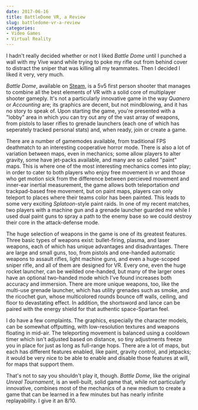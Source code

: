 ```yaml
---
date: 2017-06-16
title: BattleDome VR, a Review
slug: battledome-vr-a-review
categories:
- Video Games
- Virtual Reality
---
```


I hadn't really decided whether or not I liked _Battle Dome_ until I punched a wall with my Vive wand while trying to poke my rifle out from behind cover to distract the sniper that was killing all my teammates. Then I decided I liked it very, very much.

_Battle Dome_, available on [Steam](http://store.steampowered.com/app/484870/Battle_Dome/), is a 5v5 first person shooter that manages to combine all the best elements of VR with a solid core of multiplayer shooter gameply. It's not a particularly innovative game in the way _Quanero_ or _Accounting_ are; its graphics are decent, but not mindblowing, and it has no story to speak of. Upon starting the game, you're presented with a "lobby" area in which you can try out any of the vast array of weapons, from pistols to laser rifles to grenade launchers (each one of which has seperately tracked personal stats) and, when ready, join or create a game.

There are a number of gamemodes available, from traditional FPS deathmatch to an interesting cooperative horror mode. There is also a lot of variation between maps, even in mechanics; some allow players to alter gravity, some have jet-packs available, and many are so called "paint" maps. This is where one of the most interesting mechanics comes into play; in order to cater to both players who enjoy free movement in vr and those who get motion sick from the difference between percieved movement and inner-ear inertial measurement, the game allows both teleportation _and_ trackpad-based free movement, but on paint maps, players can only teleport to places where their teams color has been painted. This leads to some very exciting _Splatoon_-style paint raids. In one of my recent matches, two players with a machine gun and a grenade launcher guarded me while I used dual paint guns to spray a path to the enemy base so we could destroy their core in the attack-defense mode.

The huge selection of weapons in the game is one of its greatest features. Three basic types of weapons exist: bullet-firing, plasma, and laser weapons, each of which has unique advantages and disadvantages. There are large and small guns, too, from pistols and one-handed automatic weapons to assault rifles, light machine guns, and even a huge-scoped sniper rifle, and all of them are designed for VR. Every one, even the huge rocket launcher, can be weilded one-handed, but many of the larger ones have an optional two-handed mode which I've found increases both accuracy and immersion. There are more unique weapons, too, like the multi-use grenade launcher, which has utility grenades such as smoke, and the ricochet gun, whose multicolored rounds bounce off walls, ceiling, and floor to devastating effect. In addition, the shortsword and lance can be paired with the energy shield for that authentic space-Spartan feel.

I do have a few complaints. The graphics, especially the character models, can be somewhat offputting, with low-resolution textures and weapons floating in mid-air. The teleporting movement is balanced using a cooldown timer which isn't adjusted based on distance, so tiny adjustments freeze you in place for just as long as full-range hops. There are a lot of maps, but each has different features enabled, like paint, gravity control, and jetpacks; it would be very nice to be able to enable and disable those features at will, for maps that support them. 

That's not to say you shouldn't play it, though. _Battle Dome_, like the original _Unreal Tournament_, is an well-built, solid game that, while not particularly innovative, combines most of the mechanics of a new medium to create a game that can be learned in a few minutes but has nearly infinite replayability. I give it an 8/10.
